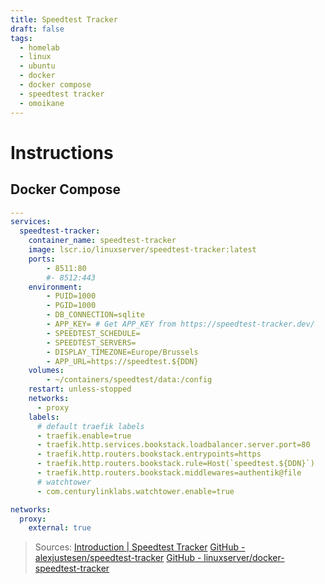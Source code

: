 ```yaml
---
title: Speedtest Tracker
draft: false
tags:
  - homelab
  - linux
  - ubuntu
  - docker
  - docker compose
  - speedtest tracker
  - omoikane
---
```


# Instructions

## Docker Compose

```yaml title="containers/speedtest-tracker/docker-compose.yml"
---
services:
  speedtest-tracker:
    container_name: speedtest-tracker
    image: lscr.io/linuxserver/speedtest-tracker:latest
    ports:
        - 8511:80
        #- 8512:443
    environment:
        - PUID=1000
        - PGID=1000
        - DB_CONNECTION=sqlite
        - APP_KEY= # Get APP_KEY from https://speedtest-tracker.dev/
        - SPEEDTEST_SCHEDULE=
        - SPEEDTEST_SERVERS=
        - DISPLAY_TIMEZONE=Europe/Brussels
        - APP_URL=https://speedtest.${DDN}
    volumes:
        - ~/containers/speedtest/data:/config
    restart: unless-stopped
    networks:
      - proxy
    labels:
      # default traefik labels
      - traefik.enable=true
      - traefik.http.services.bookstack.loadbalancer.server.port=80
      - traefik.http.routers.bookstack.entrypoints=https
      - traefik.http.routers.bookstack.rule=Host(`speedtest.${DDN}`)
      - traefik.http.routers.bookstack.middlewares=authentik@file
      # watchtower
      - com.centurylinklabs.watchtower.enable=true

networks:
  proxy:
    external: true
```

> Sources:
> [Introduction | Speedtest Tracker](https://docs.speedtest-tracker.dev/)
> [GitHub - alexjustesen/speedtest-tracker](https://github.com/alexjustesen/speedtest-tracker)
> [GitHub - linuxserver/docker-speedtest-tracker](https://github.com/linuxserver/docker-speedtest-tracker)